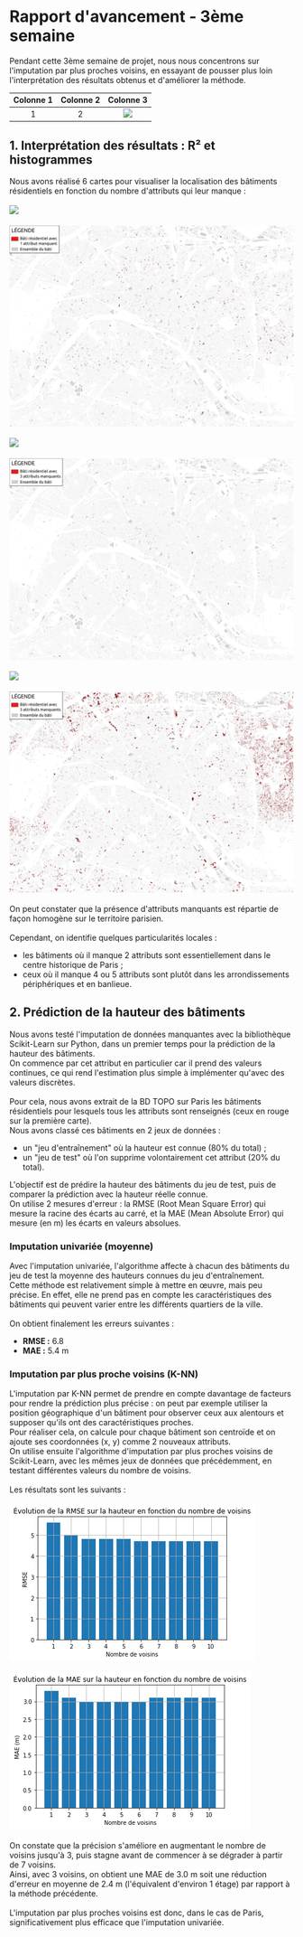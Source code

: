 # Rapport d'avancement - 3ème semaine

Pendant cette 3ème semaine de projet, nous nous concentrons sur l'imputation par plus proches voisins, en essayant de pousser plus loin l'interprétation des résultats obtenus et d'améliorer la méthode.

| Colonne 1 | Colonne 2 | Colonne 3 |
|:---------:|:---------:|:---------:|
| 1 | 2 | ![](./img/rv2_img1.png) |


## 1. Interprétation des résultats : R² et histogrammes

Nous avons réalisé 6 cartes pour visualiser la localisation des bâtiments résidentiels en fonction du nombre d'attributs qui leur manque :\
\
![](./img/rv2_img1.png)\
\
![](./img/rv2_img2.png)\
\
![](./img/rv2_img3.png)\
\
![](./img/rv2_img4.png)\
\
![](./img/rv2_img5.png)\
\
![](./img/rv2_img6.png)\
\
On peut constater que la présence d'attributs manquants est répartie de façon homogène sur le territoire parisien.\
\
Cependant, on identifie quelques particularités locales :
  - les bâtiments où il manque 2 attributs sont essentiellement dans le centre historique de Paris ;
  - ceux où il manque 4 ou 5 attributs sont plutôt dans les arrondissements périphériques et en banlieue.

## 2. Prédiction de la hauteur des bâtiments

Nous avons testé l'imputation de données manquantes avec la bibliothèque Scikit-Learn sur Python, dans un premier temps pour la prédiction de la hauteur des bâtiments.\
On commence par cet attribut en particulier car il prend des valeurs continues, ce qui rend l'estimation plus simple à implémenter qu'avec des valeurs discrètes.\
\
Pour cela, nous avons extrait de la BD TOPO sur Paris les bâtiments résidentiels pour lesquels tous les attributs sont renseignés (ceux en rouge sur la première carte).\
Nous avons classé ces bâtiments en 2 jeux de données :
  - un "jeu d'entraînement" où la hauteur est connue (80% du total) ;
  - un "jeu de test" où l'on supprime volontairement cet attribut (20% du total).

L'objectif est de prédire la hauteur des bâtiments du jeu de test, puis de comparer la prédiction avec la hauteur réelle connue.\
On utilise 2 mesures d'erreur : la RMSE (Root Mean Square Error) qui mesure la racine des écarts au carré, et la MAE (Mean Absolute Error) qui mesure (en m) les écarts en valeurs absolues.

### Imputation univariée (moyenne)

Avec l'imputation univariée, l'algorithme affecte à chacun des bâtiments du jeu de test la moyenne des hauteurs connues du jeu d'entraînement.\
Cette méthode est relativement simple à mettre en œuvre, mais peu précise. En effet, elle ne prend pas en compte les caractéristiques des bâtiments qui peuvent varier entre les différents quartiers de la ville.\
\
On obtient finalement les erreurs suivantes :
  - **RMSE :** 6.8
  - **MAE :** 5.4 m

### Imputation par plus proche voisins (K-NN)

L'imputation par K-NN permet de prendre en compte davantage de facteurs pour rendre la prédiction plus précise : on peut par exemple utiliser la position géographique d'un bâtiment pour observer ceux aux alentours et supposer qu'ils ont des caractéristiques proches.\
Pour réaliser cela, on calcule pour chaque bâtiment son centroïde et on ajoute ses coordonnées (x, y) comme 2 nouveaux attributs.\
On utilise ensuite l'algorithme d'imputation par plus proches voisins de Scikit-Learn, avec les mêmes jeux de données que précédemment, en testant différentes valeurs du nombre de voisins.\
\
Les résultats sont les suivants :\
\
![](./img/rv2_img7.png)\
\
![](./img/rv2_img8.png)\
\
On constate que la précision s'améliore en augmentant le nombre de voisins jusqu'à 3, puis stagne avant de commencer à se dégrader à partir de 7 voisins.\
Ainsi, avec 3 voisins, on obtient une MAE de 3.0 m soit une réduction d'erreur en moyenne de 2.4 m (l'équivalent d'environ 1 étage) par rapport à la méthode précédente.\
\
L'imputation par plus proches voisins est donc, dans le cas de Paris, significativement plus efficace que l'imputation univariée.
